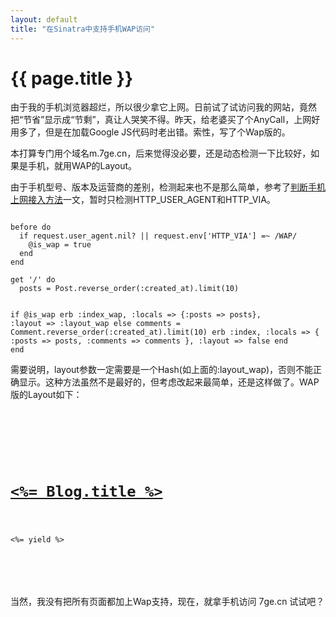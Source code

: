 ```yaml
---
layout: default
title: "在Sinatra中支持手机WAP访问"
---
```


# {{ page.title }}

由于我的手机浏览器超烂，所以很少拿它上网。日前试了试访问我的网站，竟然把“节省”显示成“节剩”，真让人哭笑不得。昨天，给老婆买了个AnyCall，上网好用多了，但是在加载Google JS代码时老出错。索性，写了个Wap版的。

本打算专门用个域名m.7ge.cn，后来觉得没必要，还是动态检测一下比较好，如果是手机，就用WAP的Layout。

由于手机型号、版本及运营商的差别，检测起来也不是那么简单，参考了[判断手机上网接入方法](http://bbs.blueidea.com/archiver/tid-2917554.html)一文，暂时只检测HTTP\_USER\_AGENT和HTTP\_VIA。

<code>
before do
  if request.user_agent.nil? || request.env['HTTP_VIA'] =~ /WAP/
    @is_wap = true
  end
end
</code>

<code>
get '/' do
  posts = Post.reverse_order(:created_at).limit(10)
	   
  if @is_wap
    erb :index_wap, :locals => {:posts => posts}, :layout => :layout_wap
  else
    comments = Comment.reverse_order(:created_at).limit(10)
    erb :index, :locals => { :posts => posts, :comments => comments }, :layout => false
  end
end
</code>

需要说明，layout参数一定需要是一个Hash(如上面的:layout\_wap)，否则不能正确显示。这种方法虽然不是最好的，但考虑改起来最简单，还是这样做了。WAP版的Layout如下：

<code>
<wml>
<head>
	<meta http-equiv="content-type" content="text/vnd.wap.wml; charset=utf-8" />
</head>
<card id="info" title="<%= Blog.title %>">
<h1><a href="/"><%= Blog.title %></a></h1>

<%= yield %>

</card>
</wml>


</code>

当然，我没有把所有页面都加上Wap支持，现在，就拿手机访问 7ge.cn 试试吧？
